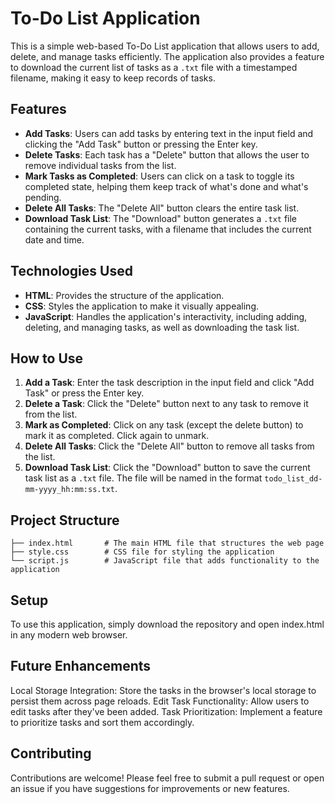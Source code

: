 # To-Do List Application

This is a simple web-based To-Do List application that allows users to add, delete, and manage tasks efficiently. The application also provides a feature to download the current list of tasks as a `.txt` file with a timestamped filename, making it easy to keep records of tasks.

## Features

- **Add Tasks**: Users can add tasks by entering text in the input field and clicking the "Add Task" button or pressing the Enter key.
- **Delete Tasks**: Each task has a "Delete" button that allows the user to remove individual tasks from the list.
- **Mark Tasks as Completed**: Users can click on a task to toggle its completed state, helping them keep track of what's done and what's pending.
- **Delete All Tasks**: The "Delete All" button clears the entire task list.
- **Download Task List**: The "Download" button generates a `.txt` file containing the current tasks, with a filename that includes the current date and time.

## Technologies Used

- **HTML**: Provides the structure of the application.
- **CSS**: Styles the application to make it visually appealing.
- **JavaScript**: Handles the application's interactivity, including adding, deleting, and managing tasks, as well as downloading the task list.

## How to Use

1. **Add a Task**: Enter the task description in the input field and click "Add Task" or press the Enter key.
2. **Delete a Task**: Click the "Delete" button next to any task to remove it from the list.
3. **Mark as Completed**: Click on any task (except the delete button) to mark it as completed. Click again to unmark.
4. **Delete All Tasks**: Click the "Delete All" button to remove all tasks from the list.
5. **Download Task List**: Click the "Download" button to save the current task list as a `.txt` file. The file will be named in the format `todo_list_dd-mm-yyyy_hh:mm:ss.txt`.

## Project Structure

```plaintext
├── index.html       # The main HTML file that structures the web page
├── style.css        # CSS file for styling the application
└── script.js        # JavaScript file that adds functionality to the application
```
## Setup

To use this application, simply download the repository and open index.html in any modern web browser.

## Future Enhancements

Local Storage Integration: Store the tasks in the browser's local storage to persist them across page reloads.
Edit Task Functionality: Allow users to edit tasks after they've been added.
Task Prioritization: Implement a feature to prioritize tasks and sort them accordingly.
## Contributing

Contributions are welcome! Please feel free to submit a pull request or open an issue if you have suggestions for improvements or new features.
